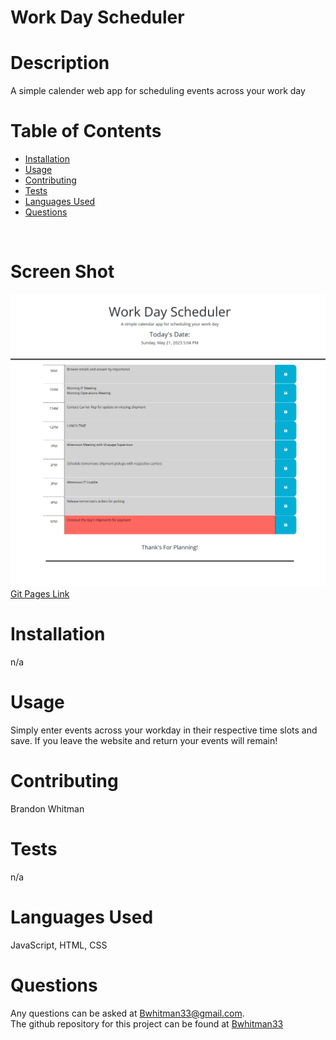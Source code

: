 # Work Day Scheduler
  
  # Description
  A simple calender web app for scheduling events across your work day
  <br>
  
  # Table of Contents
  - [Installation](#installation)
  - [Usage](#usage)
  - [Contributing](#contributing)
  - [Tests](#tests)
  - [Languages Used](#languages)
  - [Questions](#questions)
  <br>
  
  # Screen Shot
  <img src="Assets\screenshots\WorkDayScheduler.png">
  <br>
  <a href="https://bwhitman33.github.io/Work-Day-Scheduler/"> Git Pages Link </a>
  <br>
  
  # Installation 
  n/a
  <br>

  # Usage
  Simply enter events across your workday in their respective time slots and save. If you leave the website and return your events will remain!
  <br>

  # Contributing
  Brandon Whitman
  <br>

  # Tests
  n/a
  <br>

  # Languages Used
  JavaScript, HTML, CSS
  <br>

  # Questions
  Any questions can be asked at Bwhitman33@gmail.com. 
  <br> 
  The github repository for this project can be found at [Bwhitman33](https://github.com/Bwhitman33/Work-Day-Scheduler)


